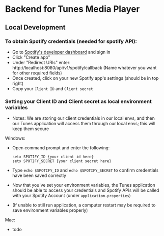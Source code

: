 # Backend for Tunes Media Player

## Local Development
### To obtain Spotify credentials (needed for spotify API):
- Go to [Spotify's developer dashboard](https://developer.spotify.com/dashboard) and sign in
- Click "Create app"
- Under "Redirect URIs" enter: http://localhost:8080/api/v1/spotify/callback (Name whatever you want for other required fields)
- Once created, click on your new Spotify app's settings (should be in top right)
- Copy your `Client ID` and `Client secret`

### Setting your Client ID and Client secret as local environment variables
- Notes: We are storing our client credentials in our local envs, and then our Tunes application will access them through our local envs; this will keep them secure
  
Windows:
- Open command prompt and enter the following:

  ```
  setx SPOTIFY_ID {your client id here}
  setx SPOTIFY_SECRET {your client secret here}
  ```

- Type `echo $SPOTIFY_ID` and `echo $SPOTIFY_SECRET` to confirm credentials have been saved correctly
- Now that you've set your environment variables, the Tunes application should be able to access your credentials and Spotify APIs will be called with your Spotify Account (under `application.properties`)
- (If unable to still run application, a computer restart may be required to save environment variables properly)

Mac:
- todo

